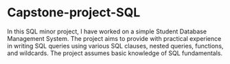 # Capstone-project-SQL

In this SQL minor project, I have worked on a simple Student Database Management System. 
The project aims to provide with practical experience in writing SQL queries using various SQL clauses, nested queries, functions, and wildcards.
The project assumes basic knowledge of SQL fundamentals.

